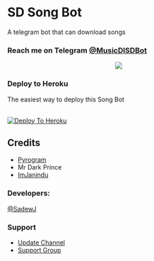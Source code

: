 # SD Song Bot

A telegram bot that can download songs

### Reach me on Telegram [@MusicDlSDBot](http://t.me/@MusicDlSDBot)

<p align="center">
  <img src="https://telegra.ph/file/b9fbbd4b744428b98d071.jpg">
</p>




### Deploy to Heroku

The easiest way to deploy this Song Bot  <br><br>

[![Deploy To Heroku](https://www.herokucdn.com/deploy/button.svg)](https://heroku.com/deploy?template=https://github.com/Sadew451/SDSongBot)


## Credits

- [Pyrogram](https://github.com/pyrogram)
- Mr Dark Prince
- [ImJanindu](https://github.com/ImJanindu)

### Developers:

[@SadewJ](https://t.me/SadewJ)

### Support 

- [Update Channel](https://t.me/SDBOTs_Inifinity)
- [Support Group](https://t.me/SDBOTz)

